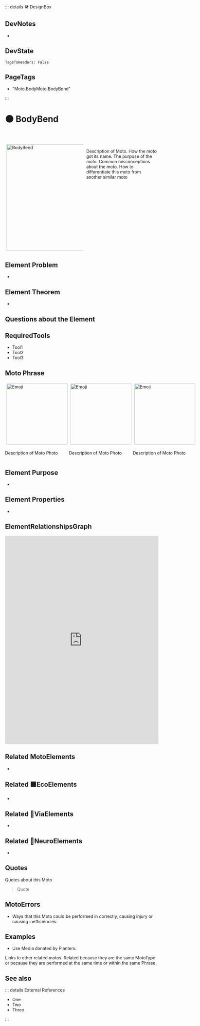::: details 🛠 <dev>DesignBox</dev>

## DevNotes

-

## DevState

`TagsToHeaders: False`


<h2>PageTags</h2>

- "Moto.BodyMoto.BodyBend"

:::

# 🟠 <moto>BodyBend</moto>

<div style="display: flex; width: %100; margin-top: 50px;">
    <div style="margin: 5px; width: 50%">
        <img height="350" width="350" alt="BodyBend" src="/Moto/BodyBend.png"/>
    </div>
    <div style="margin: 5px; width: 50%">
        <p >Description of Moto. How the moto got its name. The purpose of the moto. Common misconceptions about the moto. How to differentiate this moto from another similar moto</p>
    </div>
</div>

## Element Problem

-

## Element Theorem

-

## Questions about the Element

## RequiredTools

- Tool1
- Tool2
- Tool3

## <moto>Moto Phrase</moto>

<div style="display: flex">
    <div>
        <img style="margin: 5px" height="200" width="200" alt="Emoji" src="/Moto/Moto_Emoji.png"/>
        <p>Description of Moto Photo</p>
    </div>
    <div>
        <img style="margin: 5px" height="200" width="200" alt="Emoji" src="/Moto/Moto_Emoji.png"/>
        <p>Description of Moto Photo</p>
    </div>
    <div>
        <img style="margin: 5px" height="200" width="200" alt="Emoji" src="/Moto/Moto_Emoji.png"/>
        <p>Description of Moto Photo</p>
    </div>
</div>

## Element Purpose

-

## Element Properties

-

## ElementRelationshipsGraph

<iframe
    width="100%"
    height="684"
    frameborder="0"
    src="https://observablehq.com/embed/@d3/force-directed-graph/2?cells=chart"
></iframe>

## Related <moto>MotoElements</moto>

-

## Related 🟩<eco>EcoElements</eco>

-

## Related 🔻<via>ViaElements</via>

-

## Related 💜<neuro>NeuroElements</neuro>

-  

## Quotes

Quotes about this Moto

> Quote

## MotoErrors

- Ways that this Moto could be performed in correctly, causing injury or causing inefficiencies.

## Examples

- Use Media donated by Planters.

Links to other related motos. Related because they are the same MotoType or because they are performed at the same time or within the same Phrase.

## See also

::: details External References

- One
- Two
- Three

:::
